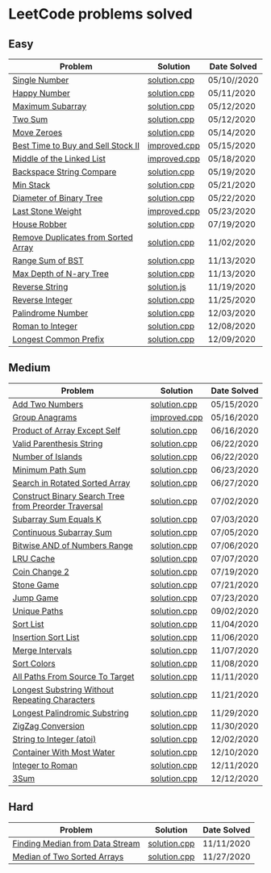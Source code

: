 # LeetCode problems solved

## Easy

| Problem                                                        | Solution                                | Date Solved |
| -------------------------------------------------------------- | --------------------------------------- | ----------- |
| [Single Number][singlenumber1]                                 | [solution.cpp][singlenumber3]           | 05/10//2020 |
| [Happy Number][happynumber1]                                   | [solution.cpp][happynumber3]            | 05/11/2020  |
| [Maximum Subarray][maxsubarray1]                               | [solution.cpp][maxsubarray3]            | 05/12/2020  |
| [Two Sum][twosum1]                                             | [solution.cpp][twosum2]                 | 05/12/2020  |
| [Move Zeroes][movezeroes1]                                     | [solution.cpp][movezeroes3]             | 05/14/2020  |
| [Best Time to Buy and Sell Stock II][buysellstocks1]           | [improved.cpp][buysellstocks3]          | 05/15/2020  |
| [Middle of the Linked List][middlell1]                         | [improved.cpp][middlell3]               | 05/18/2020  |
| [Backspace String Compare][stringcompare1]                     | [solution.cpp][stringcompare2]          | 05/19/2020  |
| [Min Stack][minstack1]                                         | [solution.cpp][minstack2]               | 05/21/2020  |
| [Diameter of Binary Tree][diameterbinarytree1]                 | [solution.cpp][diameterbinarytree2]     | 05/22/2020  |
| [Last Stone Weight][laststoneweight1]                          | [improved.cpp][laststoneweight3]        | 05/23/2020  |
| [House Robber][robber1]                                        | [solution.cpp][robber2]                 | 07/19/2020  |
| [Remove Duplicates from Sorted Array][duplicatefromsortedarr1] | [solution.cpp][duplicatefromsortedarr2] | 11/02/2020  |
| [Range Sum of BST][rangesumbst1]                               | [solution.cpp][rangesumbst2]            | 11/13/2020  |
| [Max Depth of N-ary Tree][maxdepthtree1]                       | [solution.cpp][maxdepthtree2]           | 11/13/2020  |
| [Reverse String][reverse_string1]                              | [solution.js][reverse_string2]          | 11/19/2020  |
| [Reverse Integer][reverse_int1]                                | [solution.cpp][reverse_int2]            | 11/25/2020  |
| [Palindrome Number][palindrome_number1]                        | [solution.cpp][palindrome_number2]      | 12/03/2020  |
| [Roman to Integer][roman_to_int1]                              | [solution.cpp][roman_to_int2]           | 12/08/2020  |
| [Longest Common Prefix][longest_prefix1]                       | [solution.cpp][longest_prefix2]         | 12/09/2020  |

## Medium

| Problem                                                             | Solution                             | Date Solved |
| ------------------------------------------------------------------- | ------------------------------------ | ----------- |
| [Add Two Numbers][addtwonumbers1]                                   | [solution.cpp][addtwonumbers2]       | 05/15/2020  |
| [Group Anagrams][groupanagrams1]                                    | [improved.cpp][groupanagrams3]       | 05/16/2020  |
| [Product of Array Except Self][prodarray1]                          | [solution.cpp][prodarray2]           | 06/16/2020  |
| [Valid Parenthesis String][parenthesisstring1]                      | [solution.cpp][parenthesisstring2]   | 06/22/2020  |
| [Number of Islands][numberofislands1]                               | [solution.cpp][numberofislands2]     | 06/22/2020  |
| [Minimum Path Sum][minpathsum1]                                     | [solution.cpp][minpathsum2]          | 06/23/2020  |
| [Search in Rotated Sorted Array][rotatedarr1]                       | [solution.cpp][rotatedarr2]          | 06/27/2020  |
| [Construct Binary Search Tree from Preorder Traversal][bst1]        | [solution.cpp][bst2]                 | 07/02/2020  |
| [Subarray Sum Equals K][subarray1]                                  | [solution.cpp][subarray2]            | 07/03/2020  |
| [Continuous Subarray Sum][subarraysum1]                             | [solution.cpp][subarraysum2]         | 07/05/2020  |
| [Bitwise AND of Numbers Range][bitwiseand1]                         | [solution.cpp][bitwiseand2]          | 07/06/2020  |
| [LRU Cache][lrucache1]                                              | [solution.cpp][lrucache2]            | 07/07/2020  |
| [Coin Change 2][coinchange1]                                        | [solution.cpp][coinchange2]          | 07/19/2020  |
| [Stone Game][stonegame1]                                            | [solution.cpp][stonegame2]           | 07/21/2020  |
| [Jump Game][jumpgame1]                                              | [solution.cpp][jumpgame2]            | 07/23/2020  |
| [Unique Paths][uniquepaths1]                                        | [solution.cpp][uniquepaths2]         | 09/02/2020  |
| [Sort List][sortlist1]                                              | [solution.cpp][sortlist2]            | 11/04/2020  |
| [Insertion Sort List][insertionsortlist1]                           | [solution.cpp][insertionsortlist2]   | 11/06/2020  |
| [Merge Intervals][mergeintervals1]                                  | [solution.cpp][mergeintervals2]      | 11/07/2020  |
| [Sort Colors][sortcolors1]                                          | [solution.cpp][sortcolors2]          | 11/08/2020  |
| [All Paths From Source To Target][sourcetotarget1]                  | [solution.cpp][sourcetotarget2]      | 11/11/2020  |
| [Longest Substring Without Repeating Characters][substr_repeating1] | [solution.cpp][substr_repeating2]    | 11/21/2020  |
| [Longest Palindromic Substring][longest_palindromic1]               | [solution.cpp][longest_palindromic2] | 11/29/2020  |
| [ZigZag Conversion][zigzag_conversion1]                             | [solution.cpp][zigzag_conversion2]   | 11/30/2020  |
| [String to Integer (atoi)][string_to_integer1]                      | [solution.cpp][string_to_integer2]   | 12/02/2020  |
| [Container With Most Water][most_water1]                            | [solution.cpp][most_water2]          | 12/10/2020  |
| [Integer to Roman][int_to_roman1]                                   | [solution.cpp][int_to_roman2]        | 12/11/2020  |
| [3Sum][3_sum1]                                                      | [solution.cpp][3_sum2]               | 12/12/2020  |


## Hard

| Problem                                           | Solution                           | Date Solved |
| ------------------------------------------------- | ---------------------------------- | ----------- |
| [Finding Median from Data Stream][streammedian1]  | [solution.cpp][streammedian2]      | 11/11/2020  |
| [Median of Two Sorted Arrays][median_two_arrays1] | [solution.cpp][median_two_arrays2] | 11/27/2020  |


[singlenumber1]: https://leetcode.com/problems/single-number/
[singlenumber2]: ./Easy/SingleNumber/solution.py
[singlenumber3]: ./Easy/SingleNumber/solution.cpp
[happynumber1]: https://leetcode.com/problems/happy-number/
[happynumber2]: ./Easy/HappyNumber/solution.py
[happynumber3]: ./Easy/HappyNumber/solution.cpp
[twosum1]: https://leetcode.com/problems/two-sum/
[twosum2]: ./Easy/TwoSum/solution.cpp
[maxsubarray1]: https://leetcode.com/problems/maximum-subarray/
[maxsubarray2]: ./Easy/MaxSubarray/solution.py
[maxsubarray3]: ./Easy/MaxSubarray/solution.cpp
[movezeroes1]: https://leetcode.com/problems/move-zeroes/
[movezeroes2]: ./Easy/MoveZeroes/solution.py
[movezeroes3]: ./Easy/MoveZeroes/solution.cpp
[addtwonumbers1]: https://leetcode.com/problems/add-two-numbers/
[addtwonumbers2]: ./Medium/AddTwoNumbers/solution.cpp
[buysellstocks1]: https://leetcode.com/problems/best-time-to-buy-and-sell-stock/
[buysellstocks2]: ./Easy/BuyAndSellStocks/solution.cpp
[buysellstocks3]: ./Easy/BuyAndSellStocks/improved.cpp
[groupanagrams1]: https://leetcode.com/problems/group-anagrams/
[groupanagrams2]: ./Medium/GroupAnagrams/solution.cpp
[groupanagrams3]: ./Medium/GroupAnagrams/improved.cpp
[middlell1]: https://leetcode.com/problems/middle-of-the-linked-list/
[middlell2]: ./Easy/MiddleOfLinkedList/solution.cpp
[middlell3]: ./Easy/MiddleOfLinkedList/improved.cpp
[stringcompare1]: https://leetcode.com/problems/backspace-string-compare/
[stringcompare2]: ./Easy/BackspaceStringCompare/solution.cpp
[minstack1]: https://leetcode.com/problems/min-stack/
[minstack2]: ./Easy/MinStack/solution.cpp
[diameterbinarytree1]: https://leetcode.com/problems/diameter-of-binary-tree/
[diameterbinarytree2]: ./Easy/DiameterOfBinaryTree/solution.cpp
[laststoneweight1]: https://leetcode.com/problems/last-stone-weight/
[laststoneweight2]: ./Easy/LastStoneWeight/solution.cpp
[laststoneweight3]: ./Easy/LastStoneWeight/improved.cpp
[prodarray1]: https://leetcode.com/problems/product-of-array-except-self/
[prodarray2]: ./Medium/ProductOfArrayExceptSelf/solution.cpp
[parenthesisstring1]: https://leetcode.com/problems/valid-parenthesis-string/
[parenthesisstring2]: ./Medium/ValidParenthesisString/solution.cpp
[numberofislands1]: https://leetcode.com/problems/number-of-islands/
[numberofislands2]: ./Medium/NumberOfIslands/solution.cpp
[minpathsum1]: https://leetcode.com/problems/minimum-path-sum/
[minpathsum2]: ./Medium/MinimumPathSum/solution.cpp
[rotatedarr1]: https://leetcode.com/problems/search-in-rotated-sorted-array/
[rotatedarr2]: ./Medium/SearchInRotatedSortedArray/solution.cpp
[bst1]: https://leetcode.com/problems/construct-binary-search-tree-from-preorder-traversal/
[bst2]: ./Medium/BinarySearchTree/solution.cpp
[subarray1]: https://leetcode.com/problems/subarray-sum-equals-k/
[subarray2]: ./Medium/SubarraySumEqualsK/solution.cpp
[subarraysum1]: https://leetcode.com/problems/continuous-subarray-sum/
[subarraysum2]: ./Medium/ContinousSubarraySum/solution.cpp
[bitwiseand1]: https://leetcode.com/problems/bitwise-and-of-numbers-range/
[bitwiseand2]: ./Medium/BitwiseAnd/solution.cpp
[lrucache1]: https://leetcode.com/problems/lru-cache/
[lrucache2]: ./Medium/LRUCache/solution.cpp
[robber1]: https://leetcode.com/problems/house-robber/
[robber2]: ./Easy/HouseRobber/solution.cpp
[coinchange1]: https://leetcode.com/problems/coin-change-2/
[coinchange2]: ./Medium/CoinChange2/solution.cpp
[stonegame1]: https://leetcode.com/problems/stone-game
[stonegame2]: ./Medium/StoneGame/solution.cpp
[jumpgame1]: https://leetcode.com/problems/jump-game/
[jumpgame2]: ./Medium/JumpGame/solution.cpp
[uniquepaths1]: https://leetcode.com/problems/unique-paths/
[uniquepaths2]: ./Medium/UniquePaths/solution.cpp
[duplicatefromsortedarr1]: https://leetcode.com/problems/remove-duplicates-from-sorted-array/
[duplicatefromsortedarr2]: ./Easy/DuplicateSortedArr/solution.cpp
[sortlist1]: https://leetcode.com/problems/sort-list/
[sortlist2]: ./Medium/SortList/solution.cpp
[insertionsortlist1]: https://leetcode.com/problems/insertion-sort-list/
[insertionsortlist2]: ./Medium/InsertionSortList/solution.cpp
[mergeintervals1]: https://leetcode.com/problems/merge-intervals/
[mergeintervals2]: ./Medium/MergeIntervals/solution.cpp
[sortcolors1]: https://leetcode.com/problems/sort-colors/
[sortcolors2]: ./Medium/SortColors/solution.cpp
[streammedian1]: https://leetcode.com/problems/find-median-from-data-stream/
[streammedian2]: ./Hard/StreamMedian/solution.cpp
[sourcetotarget1]: https://leetcode.com/problems/all-paths-from-source-to-target/submissions/
[sourcetotarget2]: ./Medium/SourceToTarget/solution.cpp
[rangesumbst1]: https://leetcode.com/problems/range-sum-of-bst/
[rangesumbst2]: ./Easy/RangeSumOfBST/solution.cpp
[maxdepthtree1]: https://leetcode.com/problems/maximum-depth-of-n-ary-tree/
[maxdepthtree2]: ./Easy/MaxDepthOfTree/solution.cpp
[reverse_string1]: https://leetcode.com/problems/reverse-string/
[reverse_string2]: ./Easy/ReverseString/solution.js
[substr_repeating1]: https://leetcode.com/problems/longest-substring-without-repeating-characters/
[substr_repeating2]: ./Medium/SubstrRepeat/solution.cpp
[reverse_int1]: https://leetcode.com/problems/reverse-integer/
[reverse_int2]:  ./Easy/ReverseInteger/solution.cpp
[median_two_arrays1]: https://leetcode.com/problems/median-of-two-sorted-arrays/
[median_two_arrays2]: ./Hard/MedianTwoArrays/solution.cpp
[longest_palindromic1]: https://leetcode.com/problems/longest-palindromic-substring/
[longest_palindromic2]: ./Medium/LongestPalindromic/solution.cpp
[zigzag_conversion1]: https://leetcode.com/problems/zigzag-conversion/
[zigzag_conversion2]: ./Medium/ZigzagConversion/solution.cpp
[string_to_integer1]: https://leetcode.com/problems/string-to-integer-atoi/
[string_to_integer2]: ./Medium/StringToInteger/solution.cpp
[palindrome_number2]: ./Easy/PalindromeNumber/solution.cpp
[palindrome_number1]: https://leetcode.com/problems/palindrome-number/
[roman_to_int2]: ./Easy/RomanToInt/solution.cpp
[roman_to_int1]: https://leetcode.com/problems/roman-to-integer/
[longest_prefix2]: ./Easy/LongestCommonPrefix/solution.cpp
[longest_prefix1]: https://leetcode.com/problems/longest-common-prefix/
[most_water2]: ./Medium/MostWater/solution.cpp
[most_water1]: https://leetcode.com/problems/container-with-most-water/
[int_to_roman2]: ./Medium/IntToRoman/solution.cpp
[int_to_roman1]: https://leetcode.com/problems/integer-to-roman/
[3_sum2]: ./Medium/3Sum/solution.cpp
[3_sum1]: https://leetcode.com/problems/3sum/
